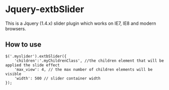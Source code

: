 Jquery-extbSlider
=================

This is a Jquery (1.4.x) slider plugin which works on IE7, IE8 and modern browsers.


## How to use
    $('.myslider').extbSlider({
        'children':'.myChildrenClass', //the children element that will be applied the slide effect
        'max_view': 4, // the max number of children elements will be visible
        'width': 500 // slider container width
    });
